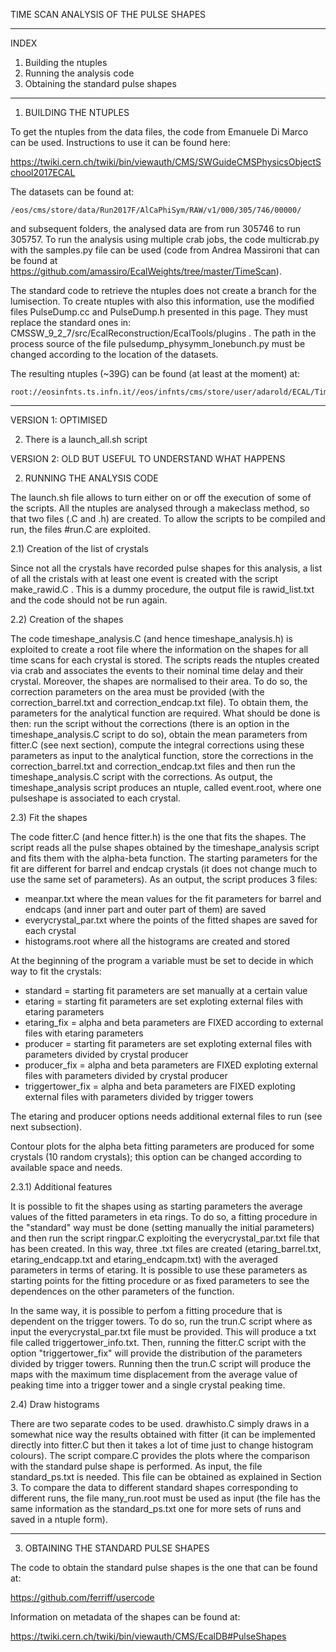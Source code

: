 TIME SCAN ANALYSIS OF THE PULSE SHAPES

---

INDEX
1) Building the ntuples
2) Running the analysis code
3) Obtaining the standard pulse shapes

---

1) BUILDING THE NTUPLES

To get the ntuples from the data files, the code from Emanuele Di Marco can be used. Instructions to use it can be found here:

https://twiki.cern.ch/twiki/bin/viewauth/CMS/SWGuideCMSPhysicsObjectSchool2017ECAL

The datasets can be found at:

    /eos/cms/store/data/Run2017F/AlCaPhiSym/RAW/v1/000/305/746/00000/

and subsequent folders, the analysed data are from run 305746 to run 305757. To run the analysis using multiple crab jobs, the code multicrab.py with the samples.py file can be used (code from Andrea Massironi that can be found at https://github.com/amassiro/EcalWeights/tree/master/TimeScan).

The standard code to retrieve the ntuples does not create a branch for the lumisection. To create ntuples with also this information, use the modified files PulseDump.cc and PulseDump.h presented in this page. They must replace the standard ones in: CMSSW_9_2_7/src/EcalReconstruction/EcalTools/plugins . The path in the process source of the file pulsedump_physymm_lonebunch.py must be changed according to the location of the datasets.

The resulting ntuples (~39G) can be found (at least at the moment) at:

    root://eosinfnts.ts.infn.it//eos/infnts/cms/store/user/adarold/ECAL/TimeScan/AlCaPhiSym/crab_TimeScan/180121_141306/0000/

---
VERSION 1: OPTIMISED

2) There is a launch_all.sh script




VERSION 2: OLD BUT USEFUL TO UNDERSTAND WHAT HAPPENS


2) RUNNING THE ANALYSIS CODE

The launch.sh file allows to turn either on or off the execution of some of the scripts. All the ntuples are analysed through a makeclass method, so that two files (.C and .h) are created. To allow the scripts to be compiled and run, the files #run.C are exploited.

2.1) Creation of the list of crystals

Since not all the crystals have recorded pulse shapes for this analysis, a list of all the cristals with at least one event is created with the script make_rawid.C . This is a dummy procedure, the output file is rawid_list.txt and the code should not be run again.

2.2) Creation of the shapes

The code timeshape_analysis.C (and hence timeshape_analysis.h) is exploited to create a root file where the information on the shapes for all time scans for each crystal is stored. The scripts reads the ntuples created via crab and associates the events to their nominal time delay and their crystal. Moreover, the shapes are normalised to their area. To do so, the correction parameters on the area must be provided (with the correction_barrel.txt and correction_endcap.txt file). To obtain them, the parameters for the analytical function are required. What should be done is then: run the script without the corrections (there is an option in the timeshape_analysis.C script to do so), obtain the mean parameters from fitter.C (see next section), compute the integral corrections using these parameters as input to the analytical function, store the corrections in the correction_barrel.txt and correction_endcap.txt files and then run the timeshape_analysis.C script with the corrections. As output, the timeshape_analysis script produces an ntuple, called event.root, where one pulseshape is associated to each crystal.

2.3) Fit the shapes

The code fitter.C (and hence fitter.h) is the one that fits the shapes.
The script reads all the pulse shapes obtained by the timeshape_analysis script and fits them with the alpha-beta function. The starting parameters for the fit are different for barrel and endcap crystals (it does not change much to use the same set of parameters). As an output, the script produces 3 files:
- meanpar.txt where the mean values for the fit parameters for barrel and endcaps (and inner part and outer part of them) are saved
- everycrystal_par.txt where the points of the fitted shapes are saved for each crystal
- histograms.root where all the histograms are created and stored

At the beginning of the program a variable must be set to decide in which way to fit the crystals:
- standard     = starting fit parameters are set manually at a certain value
- etaring      = starting fit parameters are set exploting external files with etaring parameters
- etaring_fix  = alpha and beta parameters are FIXED according to external files with etaring parameters
- producer     = starting fit parameters are set exploting external files with parameters divided by crystal producer
- producer_fix = alpha and beta parameters are FIXED exploting external files with parameters divided by crystal producer
- triggertower_fix = alpha and beta parameters are FIXED exploting external files with parameters divided by trigger towers

The etaring and producer options needs additional external files to run (see next subsection).

Contour plots for the alpha beta fitting parameters are produced for some crystals (10 random crystals); this option can be changed according to available space and needs.

2.3.1) Additional features

It is possible to fit the shapes using as starting parameters the average values of the fitted parameters in eta rings. To do so, a fitting procedure in the "standard" way must be done (setting manually the initial parameters) and then run the script ringpar.C exploiting the everycrystal_par.txt file that has been created. In this way, three .txt files are created (etaring_barrel.txt, etaring_endcapp.txt and etaring_endcapm.txt) with the averaged parameters in terms of etaring. It is possible to use these parameters as starting points for the fitting procedure or as fixed parameters to see the dependences on the other parameters of the function.

In the same way, it is possible to perfom a fitting procedure that is dependent on the trigger towers. To do so, run the trun.C script where as input the everycrystal_par.txt file must be provided. This will produce a txt file called triggertower_info.txt. Then, running the fitter.C script with the option "triggertower_fix" will provide the distribution of the parameters divided by trigger towers. Running then the trun.C script will produce the maps with the maximum time displacement from the average value of peaking time into a trigger tower and a single crystal peaking time. 
  
2.4) Draw histograms

There are two separate codes to be used. drawhisto.C simply draws in a somewhat nice way the results obtained with fitter (it can be implemented directly into fitter.C but then it takes a lot of time just to change histogram colours).
The script compare.C provides the plots where the comparison with the standard pulse shape is performed. As input, the file standard_ps.txt is needed. This file can be obtained as explained in Section 3. To compare the data to different standard shapes corresponding to different runs, the file many_run.root must be used as input (the file has the same information as the standard_ps.txt one for more sets of runs and saved in a ntuple form).

---

3) OBTAINING THE STANDARD PULSE SHAPES

The code to obtain the standard pulse shapes is the one that can be found at:

https://github.com/ferriff/usercode

Information on metadata of the shapes can be found at:

https://twiki.cern.ch/twiki/bin/viewauth/CMS/EcalDB#PulseShapes

